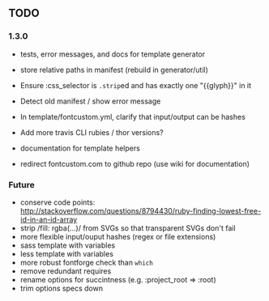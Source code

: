 ## TODO

### 1.3.0

* tests, error messages, and docs for template generator
* store relative paths in manifest (rebuild in generator/util)
* Ensure :css_selector is `.strip`ed and has exactly one "{{glyph}}" in it

* Detect old manifest / show error message
* In template/fontcustom.yml, clarify that input/output can be hashes

* Add more travis CLI rubies / thor versions?
* documentation for template helpers
* redirect fontcustom.com to github repo (use wiki for documentation)

### Future

* conserve code points: http://stackoverflow.com/questions/8794430/ruby-finding-lowest-free-id-in-an-id-array
* strip /fill: rgba(...)/ from SVGs so that transparent SVGs don't fail
* more flexible input/ouput hashes (regex or file extensions)
* sass template with variables
* less template with variables
* more robust fontforge check than `which`
* remove redundant requires
* rename options for succintness (e.g. :project_root => :root)
* trim options specs down
